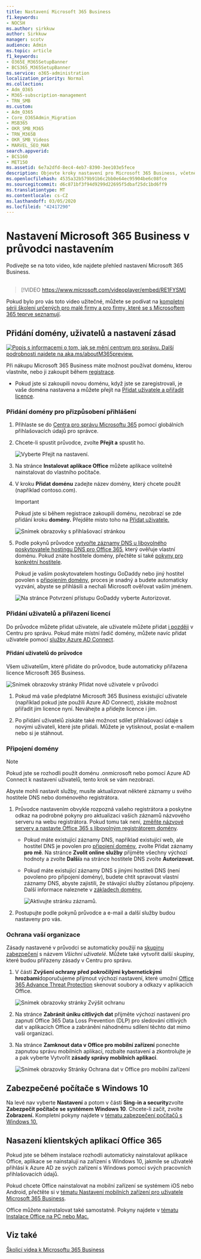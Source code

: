 ```yaml
---
title: Nastavení Microsoft 365 Business
f1.keywords:
- NOCSH
ms.author: sirkkuw
author: Sirkkuw
manager: scotv
audience: Admin
ms.topic: article
f1_keywords:
- O365E_M365SetupBanner
- BCS365_M365SetupBanner
ms.service: o365-administration
localization_priority: Normal
ms.collection:
- Adm_O365
- M365-subscription-management
- TRN_SMB
ms.custom:
- Adm_O365
- Core_O365Admin_Migration
- MSB365
- OKR_SMB_M365
- TRN_M365B
- OKR_SMB_Videos
- MARVEL_SEO_MAR
search.appverid:
- BCS160
- MET150
ms.assetid: 6e7a2dfd-8ec4-4eb7-8390-3ee103e5fece
description: Objevte kroky nastavení pro Microsoft 365 Business, včetně přidání domény a uživatelů, nastavení zásad zabezpečení a dalších.
ms.openlocfilehash: 4535a32b579b91b6c2bb0e64ec95904be6c08fce
ms.sourcegitcommit: d6c871bf3f94d9299d22695f5dbaf25dc1bd6ff9
ms.translationtype: MT
ms.contentlocale: cs-CZ
ms.lasthandoff: 03/05/2020
ms.locfileid: "42417290"
---
```

# <a name="set-up-microsoft-365-business-in-the-setup-wizard"></a>Nastavení Microsoft 365 Business v průvodci nastavením

Podívejte se na toto video, kde najdete přehled nastavení Microsoft 365 Business.<br><br>

> [!VIDEO https://www.microsoft.com/videoplayer/embed/RE1FYSM] 

Pokud bylo pro vás toto video užitečné, můžete se podívat na [kompletní sérii školení určených pro malé firmy a pro firmy, které se s Microsoftem 365 teprve seznamují](https://support.office.com/article/6ab4bbcd-79cf-4000-a0bd-d42ce4d12816).

## <a name="add-your-domain-users-and-set-up-policies"></a>Přidání domény, uživatelů a nastavení zásad

[![Popis s informacemi o tom, jak se mění centrum pro správu. Další podrobnosti najdete na aka.ms/aboutM365preview.](../media/m365admincenterchanging.png)](https://docs.microsoft.com/office365/admin/microsoft-365-admin-center-preview)

Při nákupu Microsoft 365 Business máte možnost používat doménu, kterou vlastníte, nebo ji zakoupit během [registrace](sign-up.md).

- Pokud jste si zakoupili novou doménu, když jste se zaregistrovali, je vaše doména nastavena a můžete přejít na [Přidat uživatele a přiřadit licence](#add-users-and-assign-licenses).

### <a name="add-your-domain-to-personalize-sign-in"></a>Přidání domény pro přizpůsobení přihlášení

1. Přihlaste se do [Centra pro správu Microsoftu 365](https://admin.microsoft.com) pomocí globálních přihlašovacích údajů pro správce. 

2. Chcete-li spustit průvodce, zvolte **Přejít a** spustit ho.

    ![Vyberte Přejít na nastavení.](../media/gotosetupinadmincenter.png)

3. Na stránce **Instalovat aplikace Office** můžete aplikace volitelně nainstalovat do vlastního počítače.
    
4. V kroku **Přidat doménu** zadejte název domény, který chcete použít (například contoso.com).

    > [!IMPORTANT]
    > Pokud jste si během registrace zakoupili doménu, nezobrazí se zde přidání kroku **domény.** Přejděte místo toho na [Přidat uživatele.](#add-users-and-assign-licenses)

    ![Snímek obrazovky s přihlašovací stránkou](../media/adddomain.png)

    
4. Podle pokynů průvodce [vytvořte záznamy DNS u libovolného poskytovatele hostingu DNS pro Office 365,](https://docs.microsoft.com/office365/admin/get-help-with-domains/create-dns-records-at-any-dns-hosting-provider) který ověřuje vlastní doménu. Pokud znáte hostitele domény, přečtěte si také [pokyny pro konkrétní hostitele](https://docs.microsoft.com/office365/admin/get-help-with-domains/set-up-your-domain-host-specific-instructions).

    Pokud je vaším poskytovatelem hostingu GoDaddy nebo jiný hostitel povolen s [připojením domény](https://docs.microsoft.com/office365/admin/get-help-with-domains/domain-connect), proces je snadný a budete automaticky vyzváni, abyste se přihlásili a nechali Microsoft ověřovat vaším jménem.

    ![Na stránce Potvrzení přístupu GoDaddy vyberte Autorizovat.](../media/godaddyauth.png)

### <a name="add-users-and-assign-licenses"></a>Přidání uživatelů a přiřazení licencí

Do průvodce můžete přidat uživatele, ale uživatele můžete přidat [i později](add-users-m365b.md) v Centru pro správu. Pokud máte místní řadič domény, můžete navíc přidat uživatele pomocí [služby Azure AD Connect](https://docs.microsoft.com/azure/active-directory/hybrid/how-to-connect-install-express).

#### <a name="add-users-in-the-wizard"></a>Přidání uživatelů do průvodce

Všem uživatelům, které přidáte do průvodce, bude automaticky přiřazena licence Microsoft 365 Business.

![Snímek obrazovky stránky Přidat nové uživatele v průvodci](../media/addnewuserspage.png)

1. Pokud má vaše předplatné Microsoft 365 Business existující uživatele (například pokud jste použili Azure AD Connect), získáte možnost přiřadit jim licence nyní. Neváhejte a přidejte licence i jim.

2. Po přidání uživatelů získáte také možnost sdílet přihlašovací údaje s novými uživateli, které jste přidali. Můžete je vytisknout, poslat e-mailem nebo si je stáhnout.

### <a name="connect-your-domain"></a>Připojení domény

> [!NOTE]
> Pokud jste se rozhodli použít doménu .onmicrosoft nebo pomocí Azure AD Connect k nastavení uživatelů, tento krok se vám nezobrazí.
  
Abyste mohli nastavit služby, musíte aktualizovat některé záznamy u svého hostitele DNS nebo doménového registrátora.
  
1. Průvodce nastavením obvykle rozpozná vašeho registrátora a poskytne odkaz na podrobné pokyny pro aktualizaci vašich záznamů názvového serveru na webu registrátora. Pokud tomu tak není, [změňte názvové servery a nastavte Office 365 s libovolným registrátorem domény](https://support.office.com/article/a8b487a9-2a45-4581-9dc4-5d28a47010a2). 

    - Pokud máte existující záznamy DNS, například existující web, ale hostitel DNS je povolen pro [připojení domény](https://docs.microsoft.com/office365/admin/get-help-with-domains/domain-connect), zvolte Přidat záznamy **pro mě**. Na stránce **Zvolit online služby** přijměte všechny výchozí hodnoty a zvolte **Další**a na stránce hostitele DNS zvolte **Autorizovat.**
    - Pokud máte existující záznamy DNS s jinými hostiteli DNS (není povoleno pro připojení domény), budete chtít spravovat vlastní záznamy DNS, abyste zajistili, že stávající služby zůstanou připojeny. Další informace naleznete v [základech domény.](https://docs.microsoft.com/office365/admin/get-help-with-domains/dns-basics)

        ![Aktivujte stránku záznamů.](../media/activaterecords.png)

2. Postupujte podle pokynů průvodce a e-mail a další služby budou nastaveny pro vás.

### <a name="protect-your-organization"></a>Ochrana vaší organizace 

Zásady nastavené v průvodci se automaticky použijí na [skupinu zabezpečení](https://docs.microsoft.com/office365/admin/create-groups/compare-groups#security-groups) s názvem *Všichni uživatelé*. Můžete také vytvořit další skupiny, které budou přiřazeny zásady v Centru pro správu.

1. V části **Zvýšení ochrany před pokročilými kybernetickými hrozbami**doporučujeme přijmout výchozí nastavení, které umožní [Office 365 Advance Threat Protection](https://docs.microsoft.com/microsoft-365/security/office-365-security/office-365-atp) skenovat soubory a odkazy v aplikacích Office.

    ![Snímek obrazovky stránky Zvýšit ochranu](../media/increasetreatprotection.png)


2. Na stránce **Zabránit úniku citlivých dat** přijměte výchozí nastavení pro zapnutí Office 365 Data Loss Prevention (DLP) pro sledování citlivých dat v aplikacích Office a zabránění náhodnému sdílení těchto dat mimo vaši organizaci.

3. Na stránce **Zamknout data v Office pro mobilní zařízení** ponechte zapnutou správu mobilních aplikací, rozbalte nastavení a zkontrolujte je a pak vyberte Vytvořit **zásady správy mobilních aplikací**.

    ![Snímek obrazovky Stránky Ochrana dat v Office pro mobilní zařízení](../media/protectdatainmobile.png)


## <a name="secure-windows-10-pcs"></a>Zabezpečené počítače s Windows 10

Na levé nav vyberte **Nastavení** a potom v části **Sing-in a security**zvolte **Zabezpečit počítače se systémem Windows 10**. Chcete-li začít, zvolte **Zobrazení.** Kompletní pokyny najdete v [tématu zabezpečení počítačů s Windows 10.](secure-win-10-pcs.md)

## <a name="deploy-office-365-client-apps"></a>Nasazení klientských aplikací Office 365

Pokud jste se během instalace rozhodli automaticky nainstalovat aplikace Office, aplikace se nainstalují na zařízení s Windows 10, jakmile se uživatelé přihlásí k Azure AD ze svých zařízení s Windows pomocí svých pracovních přihlašovacích údajů.

Pokud chcete Office nainstalovat na mobilní zařízení se systémem iOS nebo Android, přečtěte si v [tématu Nastavení mobilních zařízení pro uživatele Microsoft 365 Business](set-up-mobile-devices.md).

Office můžete nainstalovat také samostatně. Pokyny najdete v [tématu Instalace Office na PC nebo Mac.](https://support.office.com/article/4414eaaf-0478-48be-9c42-23adc4716658)

## <a name="see-also"></a>Viz také

[Školicí videa k Microsoftu 365 Business](https://support.office.com/article/6ab4bbcd-79cf-4000-a0bd-d42ce4d12816)
